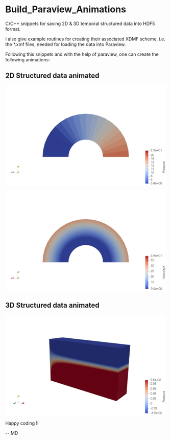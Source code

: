 # Build_Paraview_Animations
C/C++ snippets for saving 2D &amp; 3D temporal structured data into HDF5 format. 

I also give example routines for creating their associated XDMF scheme, i.e. the *.xmf files, needed for loading the data into Paraview.

Following this snippets and with the help of paraview, one can create the following animations:

## 2D Structured data animated

![2D Structured (but Curvilinear) Mesh: Pressure Profile](https://github.com/wme7/Build_Paraview_Animations/blob/master/figures/2DSMesh_pressure_test.gif)

![2D Structured (but Curvilinear) Mesh: Velocity Profile](https://github.com/wme7/Build_Paraview_Animations/blob/master/figures/2DSMesh_velocityx_test.gif)

## 3D Structured data animated

![3D Structured Mesh: Pressure Profile](https://github.com/wme7/Build_Paraview_Animations/blob/master/figures/3DSMesh_test.gif)

Happy coding !!

-- MD
